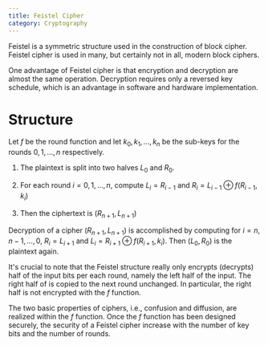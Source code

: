 ```yaml
---
title: Feistel Cipher
category: Cryptography
---
```


Feistel is a symmetric structure used in the construction of block cipher. Feistel cipher is used in many, but certainly not in all, modern block ciphers.

One advantage of Feistel cipher is that encryption and decryption are almost the same operation. Decryption requires only a reversed key schedule, which is an advantage in software and hardware implementation.

Structure
===

Let $f$ be the round function and let $k_0,k_1,\ldots,k_n$ be the sub-keys for the rounds $0,1,\ldots,n$ respectively.

1. The plaintext is split into two halves $L_0$ and $R_0$.

2. For each round $i=0,1,\ldots,n$, compute $L_i=R_{i-1}$ and $R_i=L_{i-1}\oplus f(R_{i-1},k_i)$

3. Then the ciphertext is $(R_{n+1}, L_{n+1})$

Decryption of a cipher $(R_{n+1},L_{n+1})$ is accomplished by computing for $i=n,n-1,\ldots,0$, $R_i=L_{i+1}$ and $L_i=R_{i+1}\oplus f(R_{i+1},k_i)$. Then $(L_0,R_0)$ is the plaintext again.

It's crucial to note that the Feistel structure really only encrypts (decrypts) half of the input bits per each round, namely the left half of the input. The right half of is copied to the next round unchanged. In particular, the right half is not encrypted with the $f$ function.

The two basic properties of ciphers, i.e., confusion and diffusion, are realized within the $f$ function. Once the $f$ function has been designed securely, the security of a Feistel cipher increase with the number of key bits and the number of rounds.
